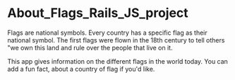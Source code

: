 # About_Flags_Rails_JS_project

Flags are national symbols. Every country has a specific flag as their national symbol. The
first flags were flown in the 18th century to tell others "we own this land and rule over the
people that live on it.

This app gives information on the different flags in the world today. You can add a fun fact, about
a country of flag if you'd like.
